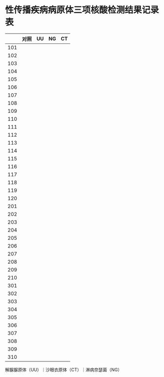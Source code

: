 # 性传播疾病病原体三项核酸检测结果记录表

|     | 对照 | UU | NG | CT |
|-----|----|----|----|----|
| 101 |    |    |    |    |
| 102 |    |    |    |    |
| 103 |    |    |    |    |
| 104 |    |    |    |    |
| 105 |    |    |    |    |
| 106 |    |    |    |    |
| 107 |    |    |    |    |
| 108 |    |    |    |    |
| 109 |    |    |    |    |
| 110 |    |    |    |    |
| 111 |    |    |    |    |
| 112 |    |    |    |    |
| 113 |    |    |    |    |
| 114 |    |    |    |    |
| 115 |    |    |    |    |
| 116 |    |    |    |    |
| 117 |    |    |    |    |
| 118 |    |    |    |    |
| 119 |    |    |    |    |
| 120 |    |    |    |    |
| 201 |    |    |    |    |
| 202 |    |    |    |    |
| 203 |    |    |    |    |
| 204 |    |    |    |    |
| 205 |    |    |    |    |
| 206 |    |    |    |    |
| 207 |    |    |    |    |
| 208 |    |    |    |    |
| 209 |    |    |    |    |
| 210 |    |    |    |    |
| 301 |    |    |    |    |
| 302 |    |    |    |    |
| 303 |    |    |    |    |
| 304 |    |    |    |    |
| 305 |    |    |    |    |
| 306 |    |    |    |    |
| 307 |    |    |    |    |
| 308 |    |    |    |    |
| 309 |    |    |    |    |
| 310 |    |    |    |    |

解脲脲原体（UU）｜沙眼衣原体（CT）｜淋病奈瑟菌（NG）
